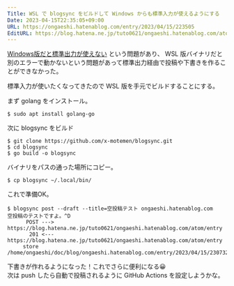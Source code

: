 ```yaml
---
Title: WSL で blogsync をビルドして Windows からも標準入力が使えるようにする
Date: 2023-04-15T22:35:05+09:00
URL: https://ongaeshi.hatenablog.com/entry/2023/04/15/223505
EditURL: https://blog.hatena.ne.jp/tuto0621/ongaeshi.hatenablog.com/atom/entry/4207112889981598427
---
```


[Windows版だと標準出力が使えない](https://ongaeshi.hatenablog.com/entry/2023/03/09/012931) という問題があり、
WSL 版バイナリだと別のエラーで動かないという問題があって標準出力経由で投稿や下書きを作ることができなかった。

標準入力が使いたくなってきたので WSL 版を手元でビルドすることにする。

まず golang をインストール。

```
$ sudo apt install golang-go
```

次に blogsync をビルド

```
$ git clone https://github.com/x-motemen/blogsync.git
$ cd blogsync
$ go build -o blogsync
```

バイナリをパスの通った場所にコピー。

```
$ cp blogsync ~/.local/bin/ 
```

これで準備OK。

```
$ blogsync post --draft --title=空投稿テスト ongaeshi.hatenablog.com
空投稿のテストですよ。^D
      POST ---> https://blog.hatena.ne.jp/tuto0621/ongaeshi.hatenablog.com/atom/entry
       201 <--- https://blog.hatena.ne.jp/tuto0621/ongaeshi.hatenablog.com/atom/entry
     store /home/ongaeshi/doc/blog/ongaeshi.hatenablog.com/entry/2023/04/15/230732.md
```

下書きが作れるようになった！これでさらに便利になる😀  
次は push したら自動で投稿されるように GitHub Actions を設定しようかな。
